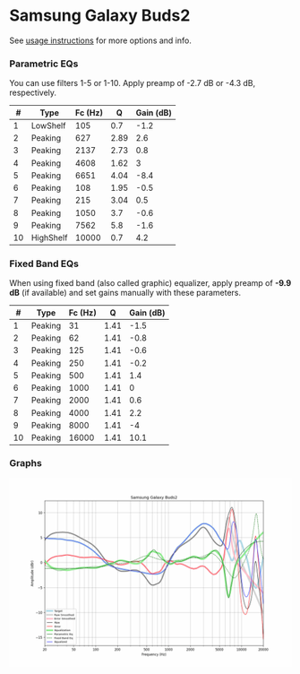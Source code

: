 # Samsung Galaxy Buds2
See [usage instructions](https://github.com/jaakkopasanen/AutoEq#usage) for more options and info.

### Parametric EQs
You can use filters 1-5 or 1-10. Apply preamp of -2.7 dB or -4.3 dB, respectively.

|   # | Type      |   Fc (Hz) |    Q |   Gain (dB) |
|-----|-----------|-----------|------|-------------|
|   1 | LowShelf  |       105 | 0.7  |        -1.2 |
|   2 | Peaking   |       627 | 2.89 |         2.6 |
|   3 | Peaking   |      2137 | 2.73 |         0.8 |
|   4 | Peaking   |      4608 | 1.62 |         3   |
|   5 | Peaking   |      6651 | 4.04 |        -8.4 |
|   6 | Peaking   |       108 | 1.95 |        -0.5 |
|   7 | Peaking   |       215 | 3.04 |         0.5 |
|   8 | Peaking   |      1050 | 3.7  |        -0.6 |
|   9 | Peaking   |      7562 | 5.8  |        -1.6 |
|  10 | HighShelf |     10000 | 0.7  |         4.2 |

### Fixed Band EQs
When using fixed band (also called graphic) equalizer, apply preamp of **-9.9 dB** (if available) and set gains manually with these parameters.

|   # | Type    |   Fc (Hz) |    Q |   Gain (dB) |
|-----|---------|-----------|------|-------------|
|   1 | Peaking |        31 | 1.41 |        -1.5 |
|   2 | Peaking |        62 | 1.41 |        -0.8 |
|   3 | Peaking |       125 | 1.41 |        -0.6 |
|   4 | Peaking |       250 | 1.41 |        -0.2 |
|   5 | Peaking |       500 | 1.41 |         1.4 |
|   6 | Peaking |      1000 | 1.41 |         0   |
|   7 | Peaking |      2000 | 1.41 |         0.6 |
|   8 | Peaking |      4000 | 1.41 |         2.2 |
|   9 | Peaking |      8000 | 1.41 |        -4   |
|  10 | Peaking |     16000 | 1.41 |        10.1 |

### Graphs
![](./Samsung%20Galaxy%20Buds2.png)
